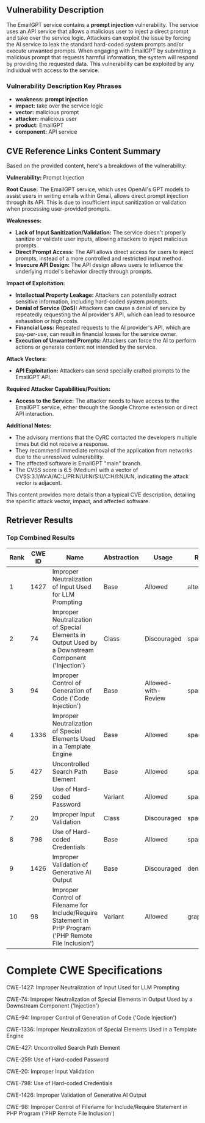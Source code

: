 ## Vulnerability Description
The EmailGPT service contains a **prompt injection** vulnerability. The service uses an API service that allows a malicious user to inject a direct prompt and take over the service logic. Attackers can exploit the issue by forcing the AI service to leak the standard hard-coded system prompts and/or execute unwanted prompts. When engaging with EmailGPT by submitting a malicious prompt that requests harmful information, the system will respond by providing the requested data. This vulnerability can be exploited by any individual with access to the service.

### Vulnerability Description Key Phrases
- **weakness:** **prompt injection**
- **impact:** take over the service logic
- **vector:** malicious prompt
- **attacker:** malicious user
- **product:** EmailGPT
- **component:** API service

## CVE Reference Links Content Summary
Based on the provided content, here's a breakdown of the vulnerability:

**Vulnerability:** Prompt Injection

**Root Cause:** The EmailGPT service, which uses OpenAI's GPT models to assist users in writing emails within Gmail, allows direct prompt injection through its API. This is due to insufficient input sanitization or validation when processing user-provided prompts.

**Weaknesses:**
*   **Lack of Input Sanitization/Validation:** The service doesn't properly sanitize or validate user inputs, allowing attackers to inject malicious prompts.
*   **Direct Prompt Access:** The API allows direct access for users to inject prompts, instead of a more controlled and restricted input method.
*   **Insecure API Design:** The API design allows users to influence the underlying model's behavior directly through prompts.

**Impact of Exploitation:**
*   **Intellectual Property Leakage:** Attackers can potentially extract sensitive information, including hard-coded system prompts.
*   **Denial of Service (DoS):** Attackers can cause a denial of service by repeatedly requesting the AI provider's API, which can lead to resource exhaustion or high costs.
*   **Financial Loss:** Repeated requests to the AI provider's API, which are pay-per-use, can result in financial losses for the service owner.
*  **Execution of Unwanted Prompts:** Attackers can force the AI to perform actions or generate content not intended by the service.

**Attack Vectors:**
*   **API Exploitation:** Attackers can send specially crafted prompts to the EmailGPT API.

**Required Attacker Capabilities/Position:**
*   **Access to the Service:** The attacker needs to have access to the EmailGPT service, either through the Google Chrome extension or direct API interaction.

**Additional Notes:**
*   The advisory mentions that the CyRC contacted the developers multiple times but did not receive a response.
*   They recommend immediate removal of the application from networks due to the unresolved vulnerability.
* The affected software is EmailGPT "main" branch.
* The CVSS score is 6.5 (Medium) with a vector of CVSS:3.1/AV:A/AC:L/PR:N/UI:N/S:U/C:H/I:N/A:N, indicating the attack vector is adjacent.

This content provides more details than a typical CVE description, detailing the specific attack vector, impact, and affected software.

## Retriever Results

### Top Combined Results

| Rank | CWE ID | Name | Abstraction | Usage  | Retrievers | Individual Scores |
|------|--------|------|-------------|-------|------------|-------------------|
| 1 | 1427 | Improper Neutralization of Input Used for LLM Prompting | Base | Allowed | alternate_terms | 1.000 |
| 2 | 74 | Improper Neutralization of Special Elements in Output Used by a Downstream Component ('Injection') | Class | Discouraged | sparse | 0.496 |
| 3 | 94 | Improper Control of Generation of Code ('Code Injection') | Base | Allowed-with-Review | sparse | 0.461 |
| 4 | 1336 | Improper Neutralization of Special Elements Used in a Template Engine | Base | Allowed | sparse | 0.447 |
| 5 | 427 | Uncontrolled Search Path Element | Base | Allowed | sparse | 0.446 |
| 6 | 259 | Use of Hard-coded Password | Variant | Allowed | sparse | 0.438 |
| 7 | 20 | Improper Input Validation | Class | Discouraged | sparse | 0.437 |
| 8 | 798 | Use of Hard-coded Credentials | Base | Allowed | sparse | 0.435 |
| 9 | 1426 | Improper Validation of Generative AI Output | Base | Discouraged | dense | 0.498 |
| 10 | 98 | Improper Control of Filename for Include/Require Statement in PHP Program ('PHP Remote File Inclusion') | Variant | Allowed | graph | 0.002 |



# Complete CWE Specifications

CWE-1427: Improper Neutralization of Input Used for LLM Prompting

CWE-74: Improper Neutralization of Special Elements in Output Used by a Downstream Component ('Injection')

CWE-94: Improper Control of Generation of Code ('Code Injection')

CWE-1336: Improper Neutralization of Special Elements Used in a Template Engine

CWE-427: Uncontrolled Search Path Element

CWE-259: Use of Hard-coded Password

CWE-20: Improper Input Validation

CWE-798: Use of Hard-coded Credentials

CWE-1426: Improper Validation of Generative AI Output

CWE-98: Improper Control of Filename for Include/Require Statement in PHP Program ('PHP Remote File Inclusion')